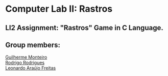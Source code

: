 # Computer Lab II: Rastros
## LI2 Assignment: "Rastros" Game in C Language.

## Group members:    

[Guilherme Monteiro](https://github.com/rushmetra)  
[Rodrigo Rodrigues](https://github.com/webst2r)  
[Leonardo Araújo Freitas](https://github.com/leonardo1924)


<!--
 Projeto desenvolvido no âmbito da UC de MIEI, Laborátorios de Informática II.

 GRUPO 04 - PL2:
 Leonardo Araújo Freitas - a93281;  
 Rodrigo Pires Rodrigues - a93201;  
 Rui Guilherme Bretão Rego dos Santos Monteiro - a93179.
-->
